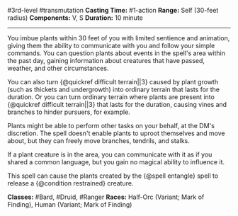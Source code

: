 #3rd-level #transmutation
**Casting Time:** #1-action
**Range:** Self (30-feet radius)
**Components:** V, S
**Duration:** 10 minute

---

You imbue plants within 30 feet of you with limited sentience and animation, giving them the ability to communicate with you and follow your simple commands. You can question plants about events in the spell's area within the past day, gaining information about creatures that have passed, weather, and other circumstances.

You can also turn {@quickref difficult terrain||3} caused by plant growth (such as thickets and undergrowth) into ordinary terrain that lasts for the duration. Or you can turn ordinary terrain where plants are present into {@quickref difficult terrain||3} that lasts for the duration, causing vines and branches to hinder pursuers, for example.

Plants might be able to perform other tasks on your behalf, at the DM's discretion. The spell doesn't enable plants to uproot themselves and move about, but they can freely move branches, tendrils, and stalks.

If a plant creature is in the area, you can communicate with it as if you shared a common language, but you gain no magical ability to influence it.

This spell can cause the plants created by the {@spell entangle} spell to release a {@condition restrained} creature.


**Classes:** #Bard, #Druid, #Ranger
**Races:** Half-Orc (Variant; Mark of Finding), Human (Variant; Mark of Finding)
